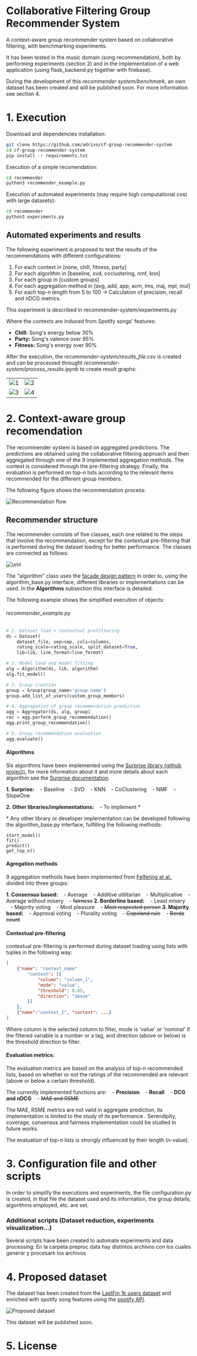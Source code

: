 # Collaborative Filtering Group Recommender System
A context-aware group recommender system based on collaborative filtering, with benchmarking experiments.

It has been tested in the music domain (song recommendation), both by performing experiments (section 2) and in the implementation of a web application (using flask_backend.py together with firebase).

During the development of this *recommender system/benchmark*, an own dataset has been created and will be published soon. For more information see section 4.


# 1. Execution
Download and dependencies installation:
```bash
git clone https://github.com/adrixo/cf-group-recommender-system
cd cf-group-recommender-system
pip install -r requirements.txt
```
Execution of a simple recomendation:
```bash
cd recommender
python3 recommender_example.py
```
Execution of automated experiments (may require high computational cost with large datasets):
```bash
cd recommender
python3 experiments.py
```

## Automated experiments and results

The following experiment is proposed to test the results of the recommendations with different configurations:

1. For each context in [none, chill, fitness, party]
2. For each algorithm in [baseline, svd, coclustering, nmf, knn]
3. For each group in [custom groups]
4. For each aggregation method in [avg, add, app, avm, lms, maj, mpl, mul]
5. For each top-n length from 5 to 100
-> Calculation of precision, recall and nDCG metrics.

This experiment is described in recommender-system/experiments.py

Where the contexts are induced from Spotify songs' features:

- **Chill:** Song's energy below 30%
- **Party:** Song's valence over 85%
- **Fitness:** Song's energy over 90%

After the execution, the *recommender-system/results_file.csv* is created and can be processed throught *recommender-system/process_results.ipynb* to create result graphs:

<table>
  <tr>
    <td> <img src="img/results1.png"  alt="1" ></td>
    <td><img src="img/results2.png" alt="2" ></td>
   </tr> 
   <tr>
      <td><img src="img/results3.png" alt="3" ></td>
      <td><img src="img/results4.png" alt="4" ></td>
  </tr>
</table>

# 2. Context-aware group recomendation 

The recommender system is based on aggregated predictions. The predictions are obtained using the collaborative filtering approach and then aggregated through one of the 9 implemented aggregation methods. The context is considered through the pre-filtering strategy. Finally, the evaluation is performed on top-n lists according to the relevant items recommended for the different group members.

The following figure shows the recommendation process:

![Recommendation flow](img/recommender_flow.png)


## Recommender structure

The recommender consists of five classes, each one related to the steps that involve the recommendation, except for the contextual pre-filtering that is performed during the dataset loading for better performance. The classes are connected as follows:

![uml](img/uml.png)

The "algorithm" class uses the [facade design pattern](https://en.wikipedia.org/wiki/Facade_pattern) in order to, using the algorithm_base.py interface, different libraries or implementations can be used. In the **Algorithms** subsection this interface is detailed. 

The following example shows the simplified execution of objects:

###### recommender_example.py
```python
# 1. Dataset load + contextual prefiltering
ds = Dataset(
    dataset_file, sep=sep, cols=columns,
    rating_scale=rating_scale, split_dataset=True,
    lib=lib, line_format=line_format)

# 2. Model load and model fitting
alg = Algorithm(ds, lib, algorithm)
alg.fit_model()

# 3. Group creation
group = Group(group_name='group name')
group.add_list_of_users(custom_group_members)

# 4. Aggregation of group recommendation prediction
agg = Aggregator(ds, alg, group)
rec = agg.perform_group_recommendation()
agg.print_group_recommendation()

# 5. Group recommendation evaluation
agg.evaluate()

```


#### Algorithms

Six algorithms have been implemented using the [Surprise library (github project)](https://github.com/NicolasHug/Surprise), for more information about it and more details about each algorithm see the [Surprise documentation](https://surprise.readthedocs.io/en/stable/).

**1. Surprise:**
&nbsp;&nbsp;&nbsp;- Baseline
&nbsp;&nbsp;&nbsp;- SVD
&nbsp;&nbsp;&nbsp;- KNN
&nbsp;&nbsp;&nbsp;- CoClustering
&nbsp;&nbsp;&nbsp;- NMF
&nbsp;&nbsp;&nbsp;- SlopeOne

**2. Other libraries/implementations:**
&nbsp;&nbsp;&nbsp;- To implement *

\* Any other library or developer implementation can be developed following the algorithm_base.py interface, fulfilling the following methods:
```
start_model()
fit()
predict()
get_top_n()
```

#### Agregation methods
9 aggregation methods have been implemented from [Felfering et al.](https://www.springer.com/gp/book/9783319750668), divided into three groups:

**1. Consensus based:**
&nbsp;&nbsp;&nbsp;- Average
&nbsp;&nbsp;&nbsp;- Additive utilitarian
&nbsp;&nbsp;&nbsp;- Multiplicative
&nbsp;&nbsp;&nbsp;- Average without misery
&nbsp;&nbsp;&nbsp;- ~~fairness~~
**2. Borderline based:**
&nbsp;&nbsp;&nbsp;- Least misery
&nbsp;&nbsp;&nbsp;- Majority voting
&nbsp;&nbsp;&nbsp;- Most pleasure
&nbsp;&nbsp;&nbsp;- ~~Most respected person~~
**3. Majority based:**
&nbsp;&nbsp;&nbsp;- Approval voting
&nbsp;&nbsp;&nbsp;- Plurality voting 
&nbsp;&nbsp;&nbsp;- ~~Copeland rule~~
&nbsp;&nbsp;&nbsp;- ~~Borda count~~

#### Contextual pre-filtering
contextual pre-filtering is performed during dataset loading using lists with tuples in the following way:
```json
[
    {"name": "context_name"
        "context": [{
            "column": "column_1",
            "mode": "value",
            "threshold": 0.85,
            "direction": "above"
        }]
    },
    {"name":"context_2", "context": ...}
]
```
Where column is the selected column to filter, mode is 'value' or 'nominal' if the filtered variable is a number or a tag, and direction (above or below) is the threshold direction to filter.

#### Evaluation metrics:

The evaluation metrics are based on the analysis of top-n recommended lists, based on whether or not the ratings of the recommended are relevant (above or below a certain threshold). 

The currently implemented functions are:
&nbsp;&nbsp;&nbsp;- **Precision**
&nbsp;&nbsp;&nbsp;- **Recall**
&nbsp;&nbsp;&nbsp;- **DCG and nDCG**
&nbsp;&nbsp;&nbsp;- ~~MAE and RSME~~

The MAE, RSME metrics are not valid in aggregate prediction, its implementation is limited to the study of its performance .
Serendipity, coverage, consensus and fairness implementation could be studied in future works.

The evaluation of top-n lists is strongly influenced by their length (n-value).

# 3. Configuration file and other scripts

In order to simplify the executions and experiments, the file configuration.py is created, in that file the dataset used and its information, the group details, algorithms employed, etc. are set.


### Additional scripts (Dataset reduction, experiments visualization...)
Several scripts have been created to automate experiments and data processing:
En la carpeta preproc data hay distintos archivos con los cuales generar y procesark los archivos

# 4. Proposed dataset

The dataset has been created from the [LastFm 1k users dataset](http://ocelma.net/MusicRecommendationDataset/lastfm-1K.html) and enriched with spotify song features using the [spotify API](https://developer.spotify.com/documentation/web-api/).

![Proposed dataset](img/proposed_dataset.png)

This dataset will be published soon.

# 5. License 
